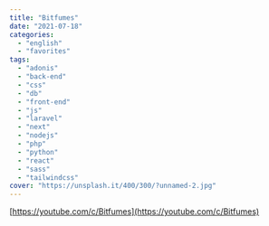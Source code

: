 ```yaml
---
title: "Bitfumes"
date: "2021-07-18"
categories:
  - "english"
  - "favorites"
tags:
  - "adonis"
  - "back-end"
  - "css"
  - "db"
  - "front-end"
  - "js"
  - "laravel"
  - "next"
  - "nodejs"
  - "php"
  - "python"
  - "react"
  - "sass"
  - "tailwindcss"
cover: "https://unsplash.it/400/300/?unnamed-2.jpg"
---
```


[https://youtube.com/c/Bitfumes](https://youtube.com/c/Bitfumes)
